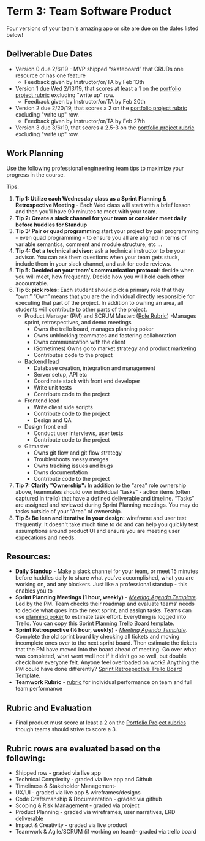 # Term 3: Team Software Product

Four versions of your team's amazing app or site are due on the dates listed below!

## Deliverable Due Dates

- Version 0 due 2/6/19 - MVP shipped “skateboard” that CRUDs one resource or has one feature
    - Feedback given by Instructor/or/TA by Feb 13th
- Version 1 due Wed 2/13/19,  that scores at least a 1 on the [portfolio project rubric](http://make.sc/portfolio-project-rubric) excluding "write up" row.
    - Feedback given by Instructor/or/TA by Feb 20th
- Version 2 due 2/20/19, that scores a 2 on the [portfolio project rubric](http://make.sc/portfolio-project-rubric) excluding "write up" row.
    - Feedback given by Instructor/or/TA by Feb 27th
- Version 3 due 3/6/19, that scores a 2.5-3 on the [portfolio project rubric](http://make.sc/portfolio-project-rubric) excluding "write up" row.

## Work Planning
Use the following professional engineering team tips to maximize your progress in the course.

Tips:
1. **Tip 1: Utilize each Wednesday class as a Sprint Planning & Retrospective Meeting** - Each Wed class will start with a brief lesson and then you'll have 90 minutes to meet with your team.
1. **Tip 2: Create a slack channel for your team or consider meet daily before huddles for Standup**
1. **Tip 3: Pair or quad programming** start your project by pair programming - even quad programming - to ensure you all are aligned in terms of variable semantics, comment and module structure, etc ... 
1. **Tip 4: Get a technical advisor**: ask a technical instructor to be your advisor. You can ask them questions when your team gets stuck, include them in your slack channel, and ask for code reviews.
1. **Tip 5: Decided on your team's communication protocol**: decide when you will meet, how frequently. Decide how you will hold each other accountable.
1. **Tip 6: pick roles:** Each student should pick a primary role that they “own.” “Own” means that you are the individual directly responsible for executing that part of the project. In addition to owning an area, all students will contribute to other parts of the project. 
    - Product Manager (PM) and SCRUM Master: ([Role Rubric](https://docs.google.com/document/d/1OQ3ECk1Kx9FLHX-L9h75idHFVSyO6nzCtpGnlfExBuc/edit))
      -Manages sprint, retrospectives, and demo meetings
      - Owns the trello board, manages planning poker
      - Owns unblocking teammates and fostering collaboration
      - Owns communication with the client
      - (Sometimes) Owns go to market strategy and product marketing
      - Contributes code to the project
    - Backend lead
      - Database creation, integration and management
      - Server setup, API etc
      - Coordinate stack with front end developer
      - Write unit tests
      - Contribute code to the project
    - Frontend lead
        - Write client side scripts
        - Contribute code to the project
        - Design and QA
     - Design front end
        - Conduct user interviews, user tests
        - Contribute code to the project
     -  Gitmaster
        - Owns git flow and git flow strategy
        - Troubleshoots messy merges
        - Owns tracking issues and bugs
        - Owns documentation
        - Contribute code to the project
1. **Tip 7: Clarify "Ownership":** In addition to the “area” role ownership above, teammates should own individual “tasks” - action items (often captured in trello) that have a defined deliverable and timeline. “Tasks” are assigned and reviewed during Sprint Planning meetings. You may do tasks outside of your “Area” of ownership.
1. **Tip 8: Be lean and iterative in your design:** wireframe and user test frequently. It doesn't take much time to do and can help you quickly test assumptions around product UI and ensure you are meeting user expecations and needs.


## Resources:
- **Daily Standup** - Make a slack channel for your team, or meet 15 minutes before huddles daily to share what you've accomplished, what you are working on, and any blockers. Just like a professional standup - this enables you to 
- **Sprint Planning Meetings (1 hour, weekly)** - *[Meeting Agenda Template](https://docs.google.com/document/d/1n6IDYJ9jW2lWaTu5uf7qXEd3ihgQIByxsr-4RHjldBI/edit#heading=h.xffidahcubfs)*. Led by the PM. Team checks their roadmap and evaluate teams’ needs to decide what goes into the next sprint, and assign tasks. Teams can use [planning poker](https://en.wikipedia.org/wiki/Planning_poker) to estimate task effort. Everything is logged into Trello. You can copy this [Sprint Planning Trello Board template](https://trello.com/b/X1lSjDnd/eng-sprint-board-template).
- **Sprint Retrospective (½ hour, weekly)** - *[Meeting Agenda Template](https://docs.google.com/document/d/1n6IDYJ9jW2lWaTu5uf7qXEd3ihgQIByxsr-4RHjldBI/edit#heading=h.10t6cnudbcpw)*. Complete the old sprint board by checking all tickets and moving incomplete ones over to the next sprint board. Then estimate the tickets that the PM have moved into the board ahead of meeting. Go over what was completed, what went well not if it didn’t go so well, but double check how everyone felt. Anyone feel overloaded on work? Anything the PM could have done differently? [Sprint Retrospective Trello Board Template](https://trello.com/b/qRzOdBvj/eng-retro-board-template).
- **Teamwork Rubric** - [rubric](https://docs.google.com/document/d/1d-K-DCbIvCOfmqIeoTAjoTg3LmiqXZc-RsTnIi3WAUg/edit) for individual performance on team and full team performance

## Rubric and Evaluation
- Final product must score at least a 2 on the [Portfolio Project rubrics](http://www.make.sc/portfolio-project-rubric/) though teams should strive to score a 3.

## Rubric rows are evaluated based on the following:
- Shipped row - graded via live app
- Technical Complexity - graded via live app and Github
- Timeliness & Stakeholder Management- 
- UX/UI - graded via live app & wireframes/designs
- Code Craftsmanship & Documentation - graded via github
- Scoping & Risk Management - graded via project
- Product Planning - graded via wireframes, user narratives, ERD deliverable
- Impact & Creativity - graded via live product
- Teamwork & Agile/SCRUM (if working on team)- graded via trello board
